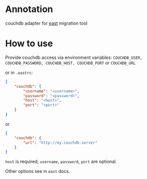 Annotation
==========

couchdb adapter for [east](https://github.com/okv/east) migration tool

How to use
==========

Provide couchdb access via environment variables:
`COUCHDB_USER, COUCHDB_PASSWORD, COUCHDB_HOST, COUCHDB_PORT`
or
`COUCHDB_URL`

or in `.eastrc`:
```json
{
    "couchdb": {
        "username": "<username>",
        "password": "<password>",
        "host": "<host>",
        "port": "<port>"
    }
}
```
or
```json
{
    "couchdb": {
        "url": "http://my.couchdb.server"
    }
}
```

`host` is required; `username`, `password`, `port` are optional.

Other options see in `east` docs.

